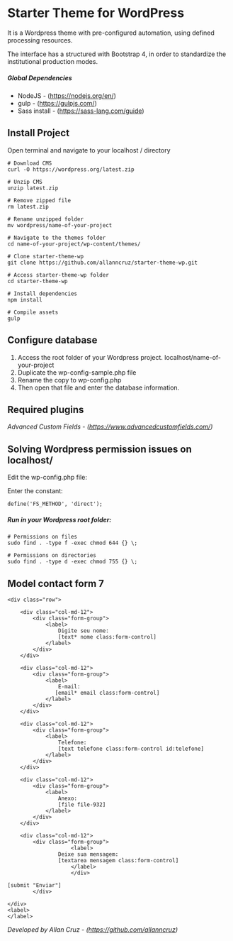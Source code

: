 # Starter Theme for WordPress
It is a Wordpress theme with pre-configured automation, using defined processing resources.

The interface has a structured with Bootstrap 4, in order to standardize the institutional production modes.


##### Global Dependencies

* NodeJS - (https://nodejs.org/en/)
* gulp - (https://gulpjs.com/)
* Sass install - (https://sass-lang.com/guide)

## Install Project
Open terminal and navigate to your localhost / directory


```
# Download CMS
curl -O https://wordpress.org/latest.zip

# Unzip CMS
unzip latest.zip

# Remove zipped file
rm latest.zip

# Rename unzipped folder
mv wordpress/name-of-your-project

# Navigate to the themes folder
cd name-of-your-project/wp-content/themes/

# Clone starter-theme-wp
git clone https://github.com/allanncruz/starter-theme-wp.git

# Access starter-theme-wp folder
cd starter-theme-wp

# Install dependencies
npm install

# Compile assets
gulp
```

## Configure database
1. Access the root folder of your Wordpress project. localhost/name-of-your-project
2. Duplicate the wp-config-sample.php file
3. Rename the copy to wp-config.php
4. Then open that file and enter the database information.


## Required plugins
*Advanced Custom Fields - (https://www.advancedcustomfields.com/)*

## Solving Wordpress permission issues on localhost/
  
Edit the wp-config.php file:

Enter the constant:
```
define('FS_METHOD', 'direct');
```

##### Run in your Wordpress root folder:
```
# Permissions on files
sudo find . -type f -exec chmod 644 {} \;

# Permissions on directories
sudo find . -type d -exec chmod 755 {} \;
``` 

## Model contact form 7
```
<div class="row">

    <div class="col-md-12">
        <div class="form-group">
            <label>
                Digite seu nome:
                [text* nome class:form-control]
            </label>
        </div>
    </div>

    <div class="col-md-12">
        <div class="form-group">
            <label>
                E-mail: 
               [email* email class:form-control]
            </label>
        </div>
    </div>

    <div class="col-md-12">
        <div class="form-group">
            <label>
                Telefone:
                [text telefone class:form-control id:telefone]
            </label>
        </div>
    </div>

    <div class="col-md-12">
        <div class="form-group">
            <label>
                Anexo:
                [file file-932]
            </label>
        </div>
    </div>

    <div class="col-md-12">
        <div class="form-group">
                    <label>
                Deixe sua mensagem:
                [textarea mensagem class:form-control]
                    </label>
                    </div>

[submit "Enviar"] 
		</div>

</div>
<label>
</label>
```
*Developed by Allan Cruz - (https://github.com/allanncruz)*
